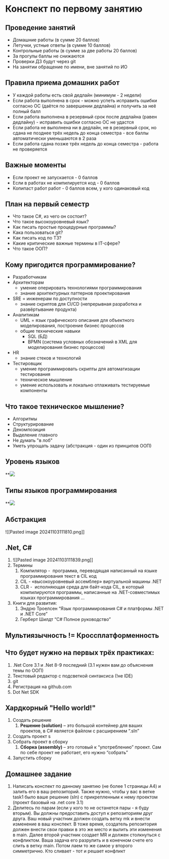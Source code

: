 # Конспект по первому занятию


## Проведение занятий

- Домашние работы (в сумме 20 баллов)
- Летучки, устные ответы (в сумме 10 баллов)
- Контрольные работы (в сумме за две работы 20 баллов)
- За прогулы баллы не снижаются
- Проверки ДЗ будут через git
- На занятии обращение по имени, вне занятий по ИО

## Правила приема домашних работ

-  У каждой работы есть свой дедлайн (минимум - 2 недели)
- Если работа выполнена в срок - можно успеть исправить ошибки согласно ОС (даётся по завершении дедлайна) и получить за неё полный балл
- Если работа выполнена в резервный срок после дедлайна (равен дедлайну) - исправить ошибки согласно ОС не удастся
- Если работа не выполнена ни в дедлайн, не в резервный срок, но сдана не позднее трёх недель до конца семестра - все баллы автоматически уменьшаются в 2 раза
- Если работа сдана позже трёх недель до конца семестра - работа не проверяется

## Важные моменты

- Если проект не запускается - 0 баллов
- Если в работах не компилируется код - 0 баллов
- Копипаст работ работ - 0 баллов всем, у кого одинаковый код

## План на первый семестр

- Что такое C#, из чего он состоит?
- Что такое высокоуровневый язык?
- Как писать простые процедурные программы?
- Кака пользоваться git?
- Как писать код по ТЗ?
- Какие критические важные термины в IT-сфере?
- Что такое ООП?


## Кому пригодится программирование?

- Разработчикам
- Архитекторам
	- умение оперировать технологиями программирования
	- знание архитектурных паттернов проектирования
- SRE = инженерам по доступности
	- знание скриптов для CI/CD (непрерывная разработка и развёртывание продукта)
- Аналитикам
	- UML = язык графического описания для объектного моделирования, построение бизнес процессов
	- общие технические навыки
		- SQL (БД)
		- BPMN (система условных обозначений в XML для моделирования бизнес процессов)
- HR
	- знание стеков и технологий
- Тестировщик
	- умение программировать скрипты для автоматизации тестирования
	- техническое мышление
	- умение использовать и локально отлаживать тестируемые компоненты

## Что такое техническое мышление?

- Алгоритмы
- Структурирование
- Декомпозиция
- Выделение главного
- Не думать "в лоб"
- Уметь упрощать задачу (абстракция - один из принципов ООП)

## Уровень языков

**![](https://lh7-rt.googleusercontent.com/slidesz/AGV_vUcOlK95kiqJwjQwW7peUH9h2Gva36piXiRRgDjbGoNlF2ugPJnw8xBeSHFXsQ-yzCBPN3msE3P_B7NlDDhcflI7MYI_GqcnyGDNWQqmArFRflxCbXV5N6N5hox1BTW_rOi2mvTYCnlq0ju6hOoitZpMlRhFftZS=s2048?key=ioesny1-am-zBCTxlH-YhQ)

## Типы языков программирования

**![](https://lh7-rt.googleusercontent.com/slidesz/AGV_vUcDzPSMIiX3qYXcPzu79kmt52zzhzNEsOj-NKRbI8bncl-V8JcPmB1egCChLcs9xLS6F1O0oXpwxEsCyNOsljjnl5IaWMt5bI0QG-i0OS4JXncKVM-jI5Ou6_bz-6xT2VXR_VGgyKX-9KfZclteroK26z5aygxt=s2048?key=ioesny1-am-zBCTxlH-YhQ)


## Абстракция

![[Pasted image 20241103111810.png]]

## .Net, C#

1. ![[Pasted image 20241103111839.png]]
2. Термины
	1. Компилятор -  программа, переводящая написанный на языке программирования текст в CIL код
	2. CIL - «высокоуровневый ассемблер» виртуальной машины .NET
	3. CLR -  исполняющая среда для байт-кода CIL, в который компилируются программы, написанные на .NET-совместимых языках программирования
	...
3. Книги для развития:
	1. Эндрю Троелсен “Язык программирования C# и платформы .NET и .NET Core”
	2. Герберт Шилдт “C# Полное руководство”

## Мультиязычность != Кроссплатформенность

## Что будет нужно на первых трёх практиках:

1. .Net Core 3.1 и .Net 8-9 последний (3.1 нужен вам до объяснения темы по ООП)
2. Текстовый редактор с подсветкой синтаксиса (!не IDE)
3. git
4. Регистрация на github.com
5. Dot Net SDK

## Хардкорный "Hello world!"

1. Создать решение
	1. **Решение (solution)** – это большой контейнер для ваших проектов, в C# является файлом с расширением “.sln”
2. Создать проект
	s
3. Собрать проект в сборку
	1. **Сборка (assembly)** – это готовый к “употреблению” проект. Сам по себе проект не работает, его нужно “собрать”
4. Запустить сборку

## Домашнее задание

1. Написать конспект по данному занятию (не более 1 страницы А4) и залить его в ваш репозиторий. Также нужно, чтобы у вас в ветке task1 было ваше решение (sln) с прикрепленным к нему проектом (проект базовый на .net core 3.1)
2. Делитесь по парам (если у кого то не останется пары - я буду вторым). Вы должны предоставить доступ к репозиториям друг друга. Ваш новый участник должен создать ветку mk и внести изменение в ваш конспект. В тоже время, создатель репозитория должен внести свои правки в это же место и вылить эти изменения в main. Далее второй участник создает MR и должен столкнуться с конфликтом. Ваша задача его разрулить и в конечном счете его слить в ветку main. Потом лаем то же самое у второго симметрично. Кто сливает - тот и решает конфликт